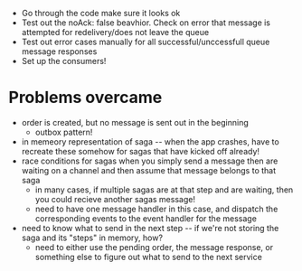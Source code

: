 * Go through the code make sure it looks ok
* Test out the noAck: false beavhior. Check on error that message is attempted for redelivery/does not leave the queue
* Test out error cases manually for all successful/unccessfull queue message responses
* Set up the consumers!



# Problems overcame

* order is created, but no message is sent out in the beginning
    * outbox pattern!
* in memeory representation of saga -- when the app crashes, have to recreate these somehow for sagas that have kicked off already!
* race conditions for sagas when you simply send a message then are waiting on a channel and then assume that message belongs to that saga
    * in many cases, if multiple sagas are at that step and are waiting, then you could recieve another sagas message!
    * need to have one message handler in this case, and dispatch the corresponding events to the event handler for the message
* need to know what to send in the next step -- if we're not storing the saga and its "steps" in memory, how?
    * need to either use the pending order, the message response, or something else to figure out what to send to the next service
